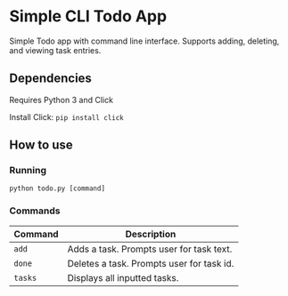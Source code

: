 # Simple CLI Todo App
Simple Todo app with command line interface. Supports adding, deleting, and viewing task entries.

## Dependencies
Requires Python 3 and Click

Install Click: `pip install click`

## How to use
### Running
`python todo.py [command]`

### Commands
|Command | Description|
|-------|-------|
|`add`| Adds a task. Prompts user for task text. |
|`done`| Deletes a task. Prompts user for task id. |
|`tasks`| Displays all inputted tasks.  